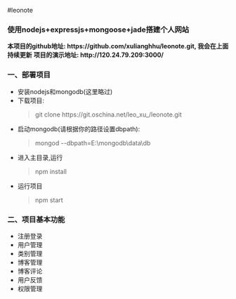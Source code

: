 #leonote
<h3>使用nodejs+expressjs+mongoose+jade搭建个人网站</h3>
<strong>本项目的github地址: https://github.com/xulianghhu/leonote.git, 我会在上面持续更新</strong>
<strong>项目的演示地址: http://120.24.79.209:3000/</strong>
<h3>一、部署项目</h3>
<ul>
    <li>安装nodejs和mongodb(这里略过)<br/></li>
    <li>下载项目:
        <blockquote>git clone https://git.oschina.net/leo_xu_/leonote.git</blockquote>
    </li>
    <li>启动mongodb(请根据你的路径设置dbpath):
        <blockquote>mongod --dbpath=E:\mongodb\data\db</blockquote>
    </li>
    <li>进入主目录,运行
        <blockquote>npm install</blockquote>
    </li>
    <li>运行项目
        <blockquote>npm start</blockquote>
    </li>
</ul>
<h3>二、项目基本功能</h3>
<ul>
    <li>注册登录</li>
    <li>用户管理</li>
    <li>类别管理</li>
    <li>博客管理</li>
    <li>博客评论</li>
    <li>用户反馈</li>
    <li>权限管理</li>
</ul>